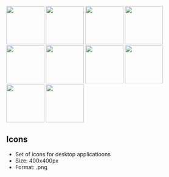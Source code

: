 <img src="https://github.com/IldeMartAhu/icons/blob/main/LED_GREEN.png"  width="100" height="100">  <img src="https://github.com/IldeMartAhu/icons/blob/main/LED_RED.png"  width="100" height="100">  <img src="https://github.com/IldeMartAhu/icons/blob/main/LED_ORANGE.png"  width="100" height="100">  <img src="https://github.com/IldeMartAhu/icons/blob/main/LED_BLUE.png"  width="100" height="100"> <img src="https://github.com/IldeMartAhu/icons/blob/main/LED_GREY.png"  width="100" height="100"> <img src="https://github.com/IldeMartAhu/icons/blob/main/LED_GREEN_FRAME.png"  width="100" height="100"> <img src="https://github.com/IldeMartAhu/icons/blob/main/LED_RED_FRAME.png"  width="100" height="100"> <img src="https://github.com/IldeMartAhu/icons/blob/main/LED_ORANGE_FRAME.png"  width="100" height="100"> <img src="https://github.com/IldeMartAhu/icons/blob/main/LED_BLUE_FRAME.png"  width="100" height="100"> <img src="https://github.com/IldeMartAhu/icons/blob/main/LED_GREY_FRAME.png"  width="100" height="100">
## Icons
- Set of icons for desktop applicatioons
- Size: 400x400px 
- Format: .png
